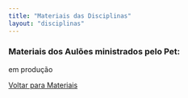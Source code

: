 ```yaml
---
title: "Materiais das Disciplinas"
layout: "disciplinas"
---
```

### Materiais dos Aulões ministrados pelo Pet:

em produção

[Voltar para Materiais](/materiais/)